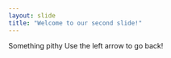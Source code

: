 ```yaml
---
layout: slide
title: "Welcome to our second slide!"
---
```


Something pithy
Use the left arrow to go back!
